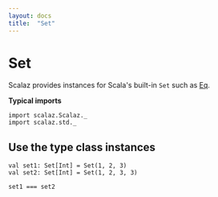 ```yaml
---
layout: docs
title:  "Set"
---
```


# Set

Scalaz provides instances for Scala's built-in `Set` such as [Eq](../core/Eq.html).

**Typical imports**

```tut:silent
import scalaz.Scalaz._
import scalaz.std._
```

## Use the type class instances

```tut
val set1: Set[Int] = Set(1, 2, 3)
val set2: Set[Int] = Set(1, 2, 3, 3)

set1 === set2
```
